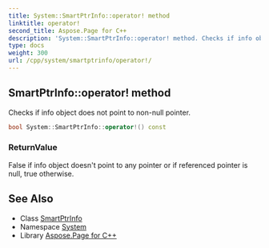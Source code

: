 ```yaml
---
title: System::SmartPtrInfo::operator! method
linktitle: operator!
second_title: Aspose.Page for C++
description: 'System::SmartPtrInfo::operator! method. Checks if info object does not point to non-null pointer in C++.'
type: docs
weight: 300
url: /cpp/system/smartptrinfo/operator!/
---
```

## SmartPtrInfo::operator! method


Checks if info object does not point to non-null pointer.

```cpp
bool System::SmartPtrInfo::operator!() const
```


### ReturnValue

False if info object doesn't point to any pointer or if referenced pointer is null, true otherwise.

## See Also

* Class [SmartPtrInfo](../)
* Namespace [System](../../)
* Library [Aspose.Page for C++](../../../)

